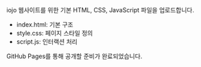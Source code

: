 iojo 웹사이트를 위한 기본 HTML, CSS, JavaScript 파일을 업로드합니다.

- index.html: 기본 구조
- style.css: 페이지 스타일 정의
- script.js: 인터랙션 처리

GitHub Pages를 통해 공개할 준비가 완료되었습니다.

